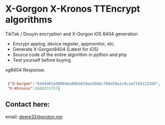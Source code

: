 # X-Gorgon  X-Kronos TTEncrypt algorithms
TikTok / Douyin encryption and X-Gorgon iOS 8404 generation

 - Encrypt applog, device register, appmonitor, etc.
 - Generate X-Gorgon8404 (Latest for iOS)
 - Source code of the entire algorithm in python and php
 - Test yourself before buying
 
 xg8404 Response:
```json

 {"X-Gorgon":"8404982e000046a00b4839ea3b04c708a59a1c9caa77e5122269",
 "X-Khronos":1660331757}

```
 
## Contact here:
email: deere32@proton.me

